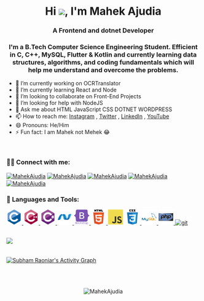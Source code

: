 <h1 align="center">Hi <img src="https://raw.githubusercontent.com/MartinHeinz/MartinHeinz/master/wave.gif" width="30px">, I'm Mahek Ajudia</h1>
<h3 align="center">A Frontend and dotnet Developer</h3>
<h3 align="center">I'm a B.Tech Computer Science Engineering Student. Efficient in C, C++, MySQL, Flutter & Kotlin and currently learning data structures, algorithms, and coding fundamentals which will help me understand and overcome the problems.</h3>

- 🔭 I’m currently working on OCRTranslator
- 🌱 I’m currently learning React and Node
- 👯 I’m looking to collaborate on Front-End Projects
- 🤔 I’m looking for help with NodeJS
- 💬 Ask me about HTML JavaScript CSS DOTNET WORDPRESS 
- 📫 How to reach me: [Instagram](https://www.instagram.com/mahekajudia) , [Twitter](https://www.twitter.com/MahekAjudia) , [LinkedIn](https://www.linkedin.com/in/mahek-ajudia-361185197/) , [YouTube](https://www.youtube.com/c/MahekAjudia)
- 😄 Pronouns: He/Him
- ⚡ Fun fact: I am Mahek not Mehek 😂

<br>
<h3 align="left"> 👨‍🎓 Connect with me:</h3>
<p align="left">
<a href="https://twitter.com/MahekAjudia" target="blank"><img align="center" src="https://raw.githubusercontent.com/rahuldkjain/github-profile-readme-generator/master/src/images/icons/Social/twitter.svg" alt="MahekAjudia" height="30" width="40" /></a>
<a href="https://linkedin.com/in/MahekAjudia" target="blank"><img align="center" src="https://raw.githubusercontent.com/rahuldkjain/github-profile-readme-generator/master/src/images/icons/Social/linked-in-alt.svg" alt="MahekAjudia" height="30" width="40" /></a>
<a href="https://instagram.com/MahekAjudia" target="blank"><img align="center" src="https://raw.githubusercontent.com/rahuldkjain/github-profile-readme-generator/master/src/images/icons/Social/instagram.svg" alt="MahekAjudia" height="30" width="40" /></a>
  <a href="https://www.youtube.com/mahekajudia" target="blank"><img align="center" src="https://github.com/rahuldkjain/github-profile-readme-generator/blob/master/src/images/icons/Social/youtube.svg" alt="MahekAjudia" height="30" width="40" /></a>
<a href="https://www.leetcode.com/MahekAjudia" target="blank"><img align="center" src="https://raw.githubusercontent.com/rahuldkjain/github-profile-readme-generator/master/src/images/icons/Social/leet-code.svg" alt="MahekAjudia" height="30" width="40" /></a>
</p>

<h3 align="left"> 🚀 Languages and Tools:</h3>
<p align="left"> 
            <a href="https://www.cprogramming.com/" target="_blank" rel="noreferrer"> <img       src="https://raw.githubusercontent.com/devicons/devicon/master/icons/c/c-original.svg" alt="c" width="40" height="40" /> </a> 
            <a href="https://www.w3schools.com/cpp/" target="_blank" rel="noreferrer"> <img src="https://raw.githubusercontent.com/devicons/devicon/master/icons/cplusplus/cplusplus-original.svg" alt="cplusplus" width="40" height="40" /> </a> 
            <a href="https://www.c-sharpcorner.com/csharp-tutorials" target="_blank" rel="noreferrer"> <img src="https://github.com/devicons/devicon/blob/master/icons/csharp/csharp-original.svg" alt="c" width="40" height="40" /> </a>
            <a href="https://dotnet.microsoft.com/en-us/" target="_blank" rel="noreferrer"> <img src="https://github.com/devicons/devicon/blob/master/icons/dot-net/dot-net-original.svg" alt="c" width="40" height="40" /> </a>
            <a href="https://getbootstrap.com" target="_blank" rel="noreferrer"> <img src="https://raw.githubusercontent.com/devicons/devicon/master/icons/bootstrap/bootstrap-plain-wordmark.svg" alt="bootstrap" width="40" height="40" /> </a> 
            <a href="https://www.w3.org/html/" target="_blank" rel="noreferrer"> <img src="https://raw.githubusercontent.com/devicons/devicon/master/icons/html5/html5-original-wordmark.svg" alt="html5" width="40" height="40" /> </a>
            <a href="https://developer.mozilla.org/en-US/docs/Web/JavaScript" target="_blank" rel="noreferrer"> <img src="https://raw.githubusercontent.com/devicons/devicon/master/icons/javascript/javascript-original.svg" alt="javascript" width="40" height="40" /></a> 
            <a href="https://www.w3schools.com/css/" target="_blank"rel="noreferrer"> <img src="https://raw.githubusercontent.com/devicons/devicon/master/icons/css3/css3-original-wordmark.svg" alt="css3" width="40" height="40" /> </a>
            <a href="https://www.mysql.com/" target="_blank" rel="noreferrer"> <img src="https://raw.githubusercontent.com/devicons/devicon/master/icons/mysql/mysql-original-wordmark.svg" alt="mysql" width="40" height="40" /> </a> 
            <a href="https://www.php.net" target="_blank" rel="noreferrer"> <img src="https://raw.githubusercontent.com/devicons/devicon/master/icons/php/php-original.svg" alt="php" width="40" height="40" /> </a> 
            <a href="https://git-scm.com/" target="_blank" rel="noreferrer"> <img src="https://www.vectorlogo.zone/logos/git-scm/git-scm-icon.svg" alt="git" width="40" height="40" /> </a>
           
</p>

<br/>
<img src="https://github-readme-stats.vercel.app/api?username=mahekajudia&&show_icons=true&title_color=ffffff&icon_color=bb2acf&text_color=daf7dc&bg_color=52BE80">

<br/>
<br/>

<a href="https://github.com/mahekajudia/github-readme-activity-graph"><img alt="Subham Raoniar's Activity Graph" src="https://activity-graph.herokuapp.com/graph?username=mahekajudia&bg_color=0D1117&color=5BCDEC&line=5BCDEC&point=FFFFFF&hide_border=true" /></a>

<br/>
<br/>
<p align="center"><img align="center" src="https://github-readme-streak-stats.herokuapp.com/?user=MahekAjudia&" alt="MahekAjudia" /></p>
